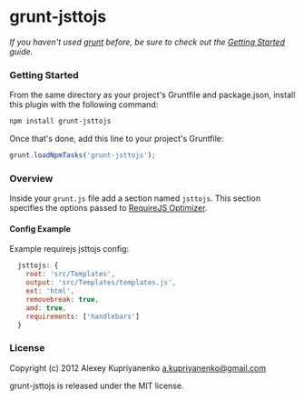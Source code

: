 grunt-jsttojs
=======

_If you haven't used [grunt](http://gruntjs.com/) before, be sure to check out the [Getting Started](https://github.com/cowboy/grunt/blob/master/docs/getting_started.md) guide._

### Getting Started

From the same directory as your project's Gruntfile and package.json, install this plugin with the following command:

```bash
npm install grunt-jsttojs
```

Once that's done, add this line to your project's Gruntfile:

```js
grunt.loadNpmTasks('grunt-jsttojs');
```

### Overview

Inside your `grunt.js` file add a section named `jsttojs`. This section specifies the options passed to [RequireJS Optimizer](http://requirejs.org/docs/optimization.html).

#### Config Example

Example requirejs jsttojs config:

```javascript
  jsttojs: {
    root: 'src/Templates',
    output: 'src/Templates/templates.js',
    ext: 'html',
    removebreak: true,
    amd: true,
    requirements: ['handlebars']
  }
```

### License

Copyright (c) 2012 Alexey Kupriyanenko a.kupriyanenko@gmail.com

grunt-jsttojs is released under the MIT license.
